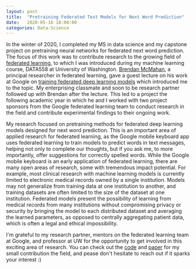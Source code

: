 ```yaml
---
layout: post
title:  "Pretraining Federated Text Models for Next Word Prediction"
date:   2020-05-16 18:00:00
categories: Data-Science
---
```


In the winter of 2020, I completed my MS in data science and my capstone project on pretraining neural networks for federated next word prediction.  The focus of this work was to contribute research to the growing field of [federated learning](https://ai.googleblog.com/2017/04/federated-learning-collaborative.html), to which I was introduced during my machine learning course, DATA558 at University of Washington.  [Brendan McMahan](https://research.google/people/author35837/), a principal researcher in federated learning, gave a guest lecture on his work at Google on [training federated deep learning models](https://arxiv.org/abs/1602.05629) which introduced me to the topic.  My enterprising classmate and soon to be research partner followed up with Brendan after the lecture.  This led to a project the following academic year in which he and I worked with two project sponsors from the Google federated learning team to conduct research in the field and contribute experimental findings to their ongoing work.

My research focused on pretraining methods for federated deep learning models designed for next word prediction.  This is an important area of applied research for federated learning, as the Google mobile keyboard app uses federated learning to train models to predict words in text messages, helping not only to complete our thoughts, but if you ask me, to more importantly, offer suggestions for correctly spelled words.  While the Google mobile keyboard is an early application of federated learning, there are many open areas of research, some with tremendous impact potential.  For example, most clinical research with machine learning models is currently limited to electronic medical records owned by a single institution.  Models may not generalize from training data at one institution to another, and training datasets are often limited to the size of the dataset at one institution.  Federated models present the possibility of learning from medical records from many institutions without compromising privacy or security by bringing the model to each distributed dataset and averaging the learned parameters, as opposed to centrally aggregating patient data, which is often a legal and ethical impossibility.

I'm grateful to my research partner, mentors on the federated learning team at Google, and professor at UW for the opportunity to get involved in this exciting area of research.  You can check out the [code](https://github.com/federated-learning-experiments/fl-text-models) and [paper](https://arxiv.org/abs/2005.04828) for my small contribution the field, and pease don't hesitate to reach out if it sparks your interest :)
